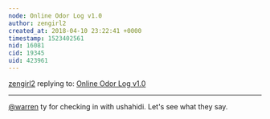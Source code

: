 ```yaml
---
node: Online Odor Log v1.0
author: zengirl2
created_at: 2018-04-10 23:22:41 +0000
timestamp: 1523402561
nid: 16081
cid: 19345
uid: 423961
---
```




[zengirl2](../profile/zengirl2) replying to: [Online Odor Log v1.0](../notes/imvec/04-06-2018/online-odor-log-v1-0)

----
[@warren](/profile/warren) ty for checking in with ushahidi. Let's see what they say. 